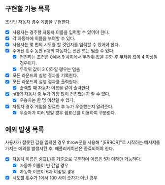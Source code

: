 ## 구현할 기능 목록

초간단 자동차 경주 게임을 구현한다.

- [x] 사용자는 경주할 자동차 이름을 입력할 수 있어야 한다.
- [x] 각 자동차에 이름을 부여할 수 있다.
- [x] 사용자는 몇 번의 시도를 할 것인지를 입력할 수 있어야 한다.
- [x] 주어진 횟수 동안 n대의 자동차는 전진 또는 멈출 수 있다.
  - [x] 전진하는 조건은 0에서 9 사이에서 무작위 값을 구한 후 무작위 값이 4 이상일 경우이다.
  - [x] 무작위 값이 3 이하일 경우는 멈춤
- [x] 모든 라운드의 실행 결과를 기록한다.
- [x] 모든 라운드의 실행 결과를 출력한다.
  - [x] 출력할 때 자동차 이름을 같이 출력한다.
- [x] n대의 자동차 중 누가 가장 많이 전진했는지 알 수 있다.
  - [x] 우승자는 한 명 이상일 수 있다.
- [x] 자동차 경주 게임을 완료한 후 누가 우승했는지 알려준다.
  - [x] 우승자가 여러 명일 경우 쉼표(,)를 이용하여 구분한다.

## 예외 발생 목록

사용자가 잘못된 값을 입력한 경우 throw문을 사용해 "[ERROR]"로 시작하는 메시지를 가지는 예외를 발생시킨 후, 애플리케이션은 종료되어야 한다.

- [x] 자동차 이름은 쉼표(,)를 기준으로 구분하며 이름은 5자 이하만 가능하다.
  - [x] 자동차 이름이 빈 값일 경우
  - [x] 자동차 이름이 6자 이상일 경우
- [x] 시도할 횟수가 1에서 100 사이 숫자가 아닌 경우
